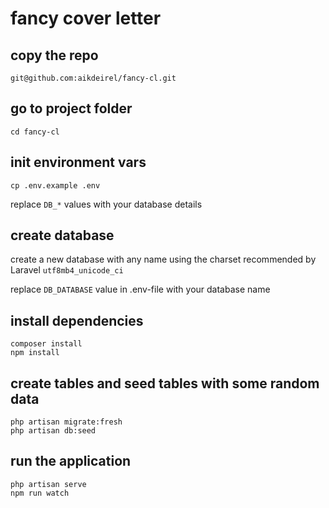 # fancy cover letter

## copy the repo
```
git@github.com:aikdeirel/fancy-cl.git
```

## go to project folder
```
cd fancy-cl
```

## init environment vars
```
cp .env.example .env
```
replace `DB_*` values with your database details

## create database
create a new database with any name using the charset recommended by Laravel `utf8mb4_unicode_ci`

replace `DB_DATABASE` value in .env-file with your database name

## install dependencies
```
composer install
npm install
```

## create tables and seed tables with some random data
```
php artisan migrate:fresh
php artisan db:seed
```
## run the application
```
php artisan serve
npm run watch
```
